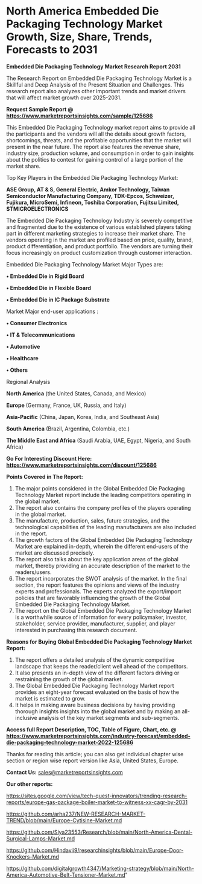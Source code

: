 # North America Embedded Die Packaging Technology Market Growth, Size, Share, Trends, Forecasts to 2031

<strong>Embedded Die Packaging Technology Market Research Report 2031</strong>

The Research Report on Embedded Die Packaging Technology Market is a Skillful and Deep Analysis of the Present Situation and Challenges. This research report also analyzes other important trends and market drivers that will affect market growth over 2025-2031.

<strong>Request Sample Report @ <a href=https://www.marketreportsinsights.com/sample/125686>https://www.marketreportsinsights.com/sample/125686</a></strong>

This Embedded Die Packaging Technology market report aims to provide all the participants and the vendors will all the details about growth factors, shortcomings, threats, and the profitable opportunities that the market will present in the near future. The report also features the revenue share, industry size, production volume, and consumption in order to gain insights about the politics to contest for gaining control of a large portion of the market share.

Top Key Players in the Embedded Die Packaging Technology Market:

<strong>ASE Group, AT & S, General Electric, Amkor Technology, Taiwan Semiconductor Manufacturing Company, TDK-Epcos, Schweizer, Fujikura, MicroSemi, Infineon, Toshiba Corporation, Fujitsu Limited, STMICROELECTRONICS</strong>

The Embedded Die Packaging Technology Industry is severely competitive and fragmented due to the existence of various established players taking part in different marketing strategies to increase their market share. The vendors operating in the market are profiled based on price, quality, brand, product differentiation, and product portfolio. The vendors are turning their focus increasingly on product customization through customer interaction.

Embedded Die Packaging Technology Market Major Types are:

<strong>• Embedded Die in Rigid Board

• Embedded Die in Flexible Board

• Embedded Die in IC Package Substrate</strong>

Market Major end-user applications :

<strong>• Consumer Electronics

• IT & Telecommunications

• Automotive

• Healthcare

• Others</strong>

Regional Analysis

</u><strong><b>North America</b></strong> (the United States, Canada, and Mexico)

<strong><b>Europe </b></strong>(Germany, France, UK, Russia, and Italy)

<strong><b>Asia-Pacific</b></strong> (China, Japan, Korea, India, and Southeast Asia)

<strong><b>South America</b></strong> (Brazil, Argentina, Colombia, etc.)

<strong><b>The Middle East and Africa</b></strong> (Saudi Arabia, UAE, Egypt, Nigeria, and South Africa)

<strong>Go For Interesting Discount Here: <a href=https://www.marketreportsinsights.com/discount/125686>https://www.marketreportsinsights.com/discount/125686</a></strong>

<strong>Points Covered in The Report:</strong>
<ol>
  <li>The major points considered in the Global Embedded Die Packaging Technology Market report include the leading competitors operating in the global market.</li>
  <li>The report also contains the company profiles of the players operating in the global market.</li>
  <li>The manufacture, production, sales, future strategies, and the technological capabilities of the leading manufacturers are also included in the report.</li>
  <li>The growth factors of the Global Embedded Die Packaging Technology Market are explained in-depth, wherein the different end-users of the market are discussed precisely.</li>
  <li>The report also talks about the key application areas of the global market, thereby providing an accurate description of the market to the readers/users.</li>
  <li>The report incorporates the SWOT analysis of the market. In the final section, the report features the opinions and views of the industry experts and professionals. The experts analyzed the export/import policies that are favorably influencing the growth of the Global Embedded Die Packaging Technology Market.</li>
  <li>The report on the Global Embedded Die Packaging Technology Market is a worthwhile source of information for every policymaker, investor, stakeholder, service provider, manufacturer, supplier, and player interested in purchasing this research document.</li>
</ol>
<strong>Reasons for Buying Global Embedded Die Packaging Technology Market Report:</strong>

<ol>
  <li>The report offers a detailed analysis of the dynamic competitive landscape that keeps the reader/client well ahead of the competitors.</li>
  <li>It also presents an in-depth view of the different factors driving or restraining the growth of the global market.</li>
  <li>The Global Embedded Die Packaging Technology Market report provides an eight-year forecast evaluated on the basis of how the market is estimated to grow.</li>
  <li>It helps in making aware business decisions by having providing thorough insights insights into the global market and by making an all-inclusive analysis of the key market segments and sub-segments.</li>
</ol>
<strong>Access full Report Description, TOC, Table of Figure, Chart, etc. @ <a href=https://www.marketreportsinsights.com/industry-forecast/embedded-die-packaging-technology-market-2022-125686>https://www.marketreportsinsights.com/industry-forecast/embedded-die-packaging-technology-market-2022-125686</a></strong>


Thanks for reading this article; you can also get individual chapter wise section or region wise report version like Asia, United States, Europe.

<strong>Contact Us:</strong>
sales@marketreportsinsights.com

<strong>Our other reports:</strong>

<a href=https://sites.google.com/view/tech-quest-innovators/trending-research-reports/europe-gas-package-boiler-market-to-witness-xx-cagr-by-2031>https://sites.google.com/view/tech-quest-innovators/trending-research-reports/europe-gas-package-boiler-market-to-witness-xx-cagr-by-2031</a>

<a href=https://github.com/arha237/NEW-RESEARCH-MARKET-TREND/blob/main/Europe-Cytisine-Market.md>https://github.com/arha237/NEW-RESEARCH-MARKET-TREND/blob/main/Europe-Cytisine-Market.md</a>

<a href=https://github.com/Siya23553/Research/blob/main/North-America-Dental-Surgical-Lamps-Market.md>https://github.com/Siya23553/Research/blob/main/North-America-Dental-Surgical-Lamps-Market.md</a>

<a href=https://github.com/Hindavii9/researchinsights/blob/main/Europe-Door-Knockers-Market.md>https://github.com/Hindavii9/researchinsights/blob/main/Europe-Door-Knockers-Market.md</a>

<a href=https://github.com/digitalgrowth4347/Marketing-strategy/blob/main/North-America-Automotive-Belt-Tensioner-Market.md>https://github.com/digitalgrowth4347/Marketing-strategy/blob/main/North-America-Automotive-Belt-Tensioner-Market.md</a>"
